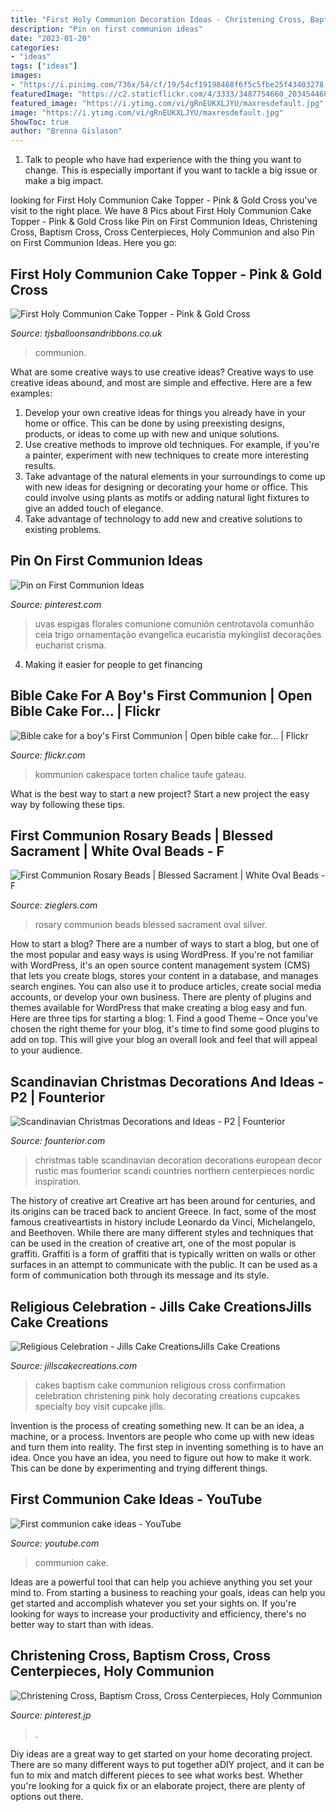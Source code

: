 ```yaml
---
title: "First Holy Communion Decoration Ideas - Christening Cross, Baptism Cross, Cross Centerpieces, Holy Communion"
description: "Pin on first communion ideas"
date: "2023-01-20"
categories:
- "ideas"
tags: ["ideas"]
images:
- "https://i.pinimg.com/736x/54/cf/19/54cf19198468f6f5c5fbe25f43403278.jpg"
featuredImage: "https://c2.staticflickr.com/4/3333/3487754660_2034544681_b.jpg"
featured_image: "https://i.ytimg.com/vi/gRnEUKXLJYU/maxresdefault.jpg"
image: "https://i.ytimg.com/vi/gRnEUKXLJYU/maxresdefault.jpg"
ShowToc: true
author: "Brenna Gislason"
---
```



1. Talk to people who have had experience with the thing you want to change. This is especially important if you want to tackle a big issue or make a big impact.

	

		
looking for First Holy Communion Cake Topper - Pink &amp; Gold Cross you've visit to the right place. We have 8 Pics about First Holy Communion Cake Topper - Pink &amp; Gold Cross like Pin on First Communion Ideas, Christening Cross, Baptism Cross, Cross Centerpieces, Holy Communion and also Pin on First Communion Ideas. Here you go:
		
    
## First Holy Communion Cake Topper - Pink &amp; Gold Cross

<img loading=lazy src="https://9.cdn.ekm.net/ekmps/shops/tjsballoons/images/first-holy-communion-cake-topper-pink-gold-cross-[3]-10089-p.jpg?w=660&amp;h=880&amp;v=1" onerror="this.onerror=null;this.src='https://tse2.mm.bing.net/th?id=OIP.Q9cPxJvnClRHSboKsDUcVwHaJ4&amp;pid=15.1';" alt="First Holy Communion Cake Topper - Pink &amp; Gold Cross">

_Source: tjsballoonsandribbons.co.uk_

>communion. 

	

What are some creative ways to use creative ideas?
Creative ways to use creative ideas abound, and most are simple and effective. Here are a few examples: 
1. Develop your own creative ideas for things you already have in your home or office. This can be done by using preexisting designs, products, or ideas to come up with new and unique solutions. 
2. Use creative methods to improve old techniques. For example, if you're a painter, experiment with new techniques to create more interesting results. 
3. Take advantage of the natural elements in your surroundings to come up with new ideas for designing or decorating your home or office. This could involve using plants as motifs or adding natural light fixtures to give an added touch of elegance. 
4. Take advantage of technology to add new and creative solutions to existing problems.

    
## Pin On First Communion Ideas

<img loading=lazy src="https://i.pinimg.com/736x/d0/01/00/d0010023a671849b6c0a42488353a190.jpg" onerror="this.onerror=null;this.src='https://tse2.mm.bing.net/th?id=OIP.RH4Ecx7oFyErdZo6J0tAiAHaKV&amp;pid=15.1';" alt="Pin on First Communion Ideas">

_Source: pinterest.com_

>uvas espigas florales comunione comunión centrotavola comunhão ceia trigo ornamentação evangelica eucaristia mykinglist decorações eucharist crisma. 

	

4. Making it easier for people to get financing 

    
## Bible Cake For A Boy&#039;s First Communion | Open Bible Cake For… | Flickr

<img loading=lazy src="https://c2.staticflickr.com/4/3333/3487754660_2034544681_b.jpg" onerror="this.onerror=null;this.src='https://tse4.mm.bing.net/th?id=OIP.2jXExiWjA24zwOfE3j_HRQHaEi&amp;pid=15.1';" alt="Bible cake for a boy&#039;s First Communion | Open bible cake for… | Flickr">

_Source: flickr.com_

>kommunion cakespace torten chalice taufe gateau. 

	

What is the best way to start a new project?
Start a new project the easy way by following these tips.

    
## First Communion Rosary Beads | Blessed Sacrament | White Oval Beads - F

<img loading=lazy src="https://cdn11.bigcommerce.com/s-r75dscg/products/854/images/28010/First-Communion-simulated-white-plastic-oval-Rosary-Beads-with-Silver-Oxidized-Pewter-Crucifix-and-Blessed-Sacrament-Centerpiece-DA1067A51STCOM__28816.1495128801.350.350.png?c=2" onerror="this.onerror=null;this.src='https://tse4.mm.bing.net/th?id=OIP.Wjfc-atwrZPTl88u-lji4wAAAA&amp;pid=15.1';" alt="First Communion Rosary Beads | Blessed Sacrament | White Oval Beads - F">

_Source: zieglers.com_

>rosary communion beads blessed sacrament oval silver. 

	

How to start a blog?
There are a number of ways to start a blog, but one of the most popular and easy ways is using WordPress. If you're not familiar with WordPress, it's an open source content management system (CMS) that lets you create blogs, stores your content in a database, and manages search engines. You can also use it to produce articles, create social media accounts, or develop your own business. There are plenty of plugins and themes available for WordPress that make creating a blog easy and fun. Here are three tips for starting a blog: 1. Find a good Theme – Once you've chosen the right theme for your blog, it's time to find some good plugins to add on top. This will give your blog an overall look and feel that will appeal to your audience. 
    
## Scandinavian Christmas Decorations And Ideas - P2 | Founterior

<img loading=lazy src="http://founterior.com/wp-content/uploads/2014/11/Scandinavian-Christmas-table-with-rustic-design.jpg" onerror="this.onerror=null;this.src='https://tse4.mm.bing.net/th?id=OIP.SHV-NTaFYEHSYD6XnpnnAAHaJ4&amp;pid=15.1';" alt="Scandinavian Christmas Decorations and Ideas - P2 | Founterior">

_Source: founterior.com_

>christmas table scandinavian decoration decorations european decor rustic mas founterior scandi countries northern centerpieces nordic inspiration. 

	

The history of creative art
Creative art has been around for centuries, and its origins can be traced back to ancient Greece. In fact, some of the most famous creativeartists in history include Leonardo da Vinci, Michelangelo, and Beethoven. While there are many different styles and techniques that can be used in the creation of creative art, one of the most popular is graffiti. Graffiti is a form of graffiti that is typically written on walls or other surfaces in an attempt to communicate with the public. It can be used as a form of communication both through its message and its style.

    
## Religious Celebration - Jills Cake CreationsJills Cake Creations

<img loading=lazy src="http://www.jillscakecreations.com/content/uploads/pinkcross.jpg" onerror="this.onerror=null;this.src='https://tse4.mm.bing.net/th?id=OIP.IqsP6S391ZmeeruA5uKKwwHaJ4&amp;pid=15.1';" alt="Religious Celebration - Jills Cake CreationsJills Cake Creations">

_Source: jillscakecreations.com_

>cakes baptism cake communion religious cross confirmation celebration christening pink holy decorating creations cupcakes specialty boy visit cupcake jills. 

	

Invention is the process of creating something new. It can be an idea, a machine, or a process. Inventors are people who come up with new ideas and turn them into reality. The first step in inventing something is to have an idea. Once you have an idea, you need to figure out how to make it work. This can be done by experimenting and trying different things.

    
## First Communion Cake Ideas - YouTube

<img loading=lazy src="https://i.ytimg.com/vi/gRnEUKXLJYU/maxresdefault.jpg" onerror="this.onerror=null;this.src='https://tse4.mm.bing.net/th?id=OIP._F6RmtGmjgtDlrBKmKQfSAHaEK&amp;pid=15.1';" alt="First communion cake ideas - YouTube">

_Source: youtube.com_

>communion cake. 

	

Ideas are a powerful tool that can help you achieve anything you set your mind to. From starting a business to reaching your goals, ideas can help you get started and accomplish whatever you set your sights on. If you're looking for ways to increase your productivity and efficiency, there's no better way to start than with ideas.

    
## Christening Cross, Baptism Cross, Cross Centerpieces, Holy Communion

<img loading=lazy src="https://i.pinimg.com/736x/54/cf/19/54cf19198468f6f5c5fbe25f43403278.jpg" onerror="this.onerror=null;this.src='https://tse1.mm.bing.net/th?id=OIP.1BtjACrECCd7V6OTBx1_iAHaJ3&amp;pid=15.1';" alt="Christening Cross, Baptism Cross, Cross Centerpieces, Holy Communion">

_Source: pinterest.jp_

>. 

	

Diy ideas are a great way to get started on your home decorating project. There are so many different ways to put together aDIY project, and it can be fun to mix and match different pieces to see what works best. Whether you're looking for a quick fix or an elaborate project, there are plenty of options out there.

